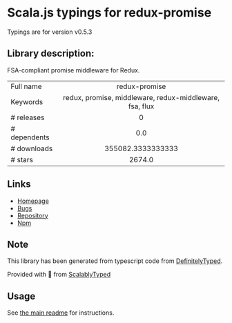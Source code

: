 
# Scala.js typings for redux-promise

Typings are for version v0.5.3

## Library description:
FSA-compliant promise middleware for Redux.

|                    |                 |
| ------------------ | :-------------: |
| Full name          | redux-promise |
| Keywords           | redux, promise, middleware, redux-middleware, fsa, flux |
| # releases         | 0 |
| # dependents       | 0.0 |
| # downloads        | 355082.3333333333 |
| # stars            | 2674.0 |

## Links
- [Homepage](https://github.com/redux-utilities/redux-promise)
- [Bugs](https://github.com/redux-utilities/redux-promise/issues)
- [Repository](https://github.com/redux-utilities/redux-promise)
- [Npm](https://www.npmjs.com/package/redux-promise)
    


## Note
This library has been generated from typescript code from [DefinitelyTyped](https://definitelytyped.org).

Provided with :purple_heart: from [ScalablyTyped](https://github.com/oyvindberg/ScalablyTyped)

## Usage
See [the main readme](../../readme.md) for instructions.


